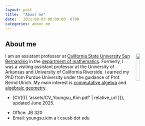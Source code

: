 ```yaml
---
layout: post
title:  "About me"
date:   2021-08-03 00:00:00 -0700
categories: about me
---
```

<style type="text/css">
  /* p {
    border: 1px solid black;
  } */
  img {
  border-radius: 8px;
  }
</style>

## About me
<img style="float: right; margin: 0px 10px 15px 15px;" src="{{ 'assets/myImage2.jpg' | relative_url }}" width="15%" />I am an assistant professor at [California State University San Bernardino](https://www.csusb.edu/) in the [department of mathematics](https://www.csusb.edu/mathematics). Formerly, I was a visiting assistant professor at the University of Arkansas and University of California Riverside. I earned my PhD from Purdue University under the guidance of Prof. Bernd Ulrich.  My main interest is [commutative algebra](https://en.wikipedia.org/wiki/Commutative_algebra) and [algebraic geometry](https://en.wikipedia.org/wiki/Algebraic_geometry). 
<!-- In addition, I am a [High-Performance Computing faculty fellow](https://www.csusb.edu/high-performance-computing) at CSUSB since F2021.  -->

* [CV]({{ 'assets/CV_Youngsu_Kim.pdf' | relative_url }}), updated June 2025.
<!-- * {{ 'assets/CV_Youngsu_Kim.pdf' | relative_url }} -->
* Office: JB 320
* Email: youngsu.kim a t csusb dot edu
<!-- <img src="{{ 'assets/myImage.jpg' | relative_url }}" width="200"> -->
<!-- | prepend : site.baseurl | prepend: site.url -->